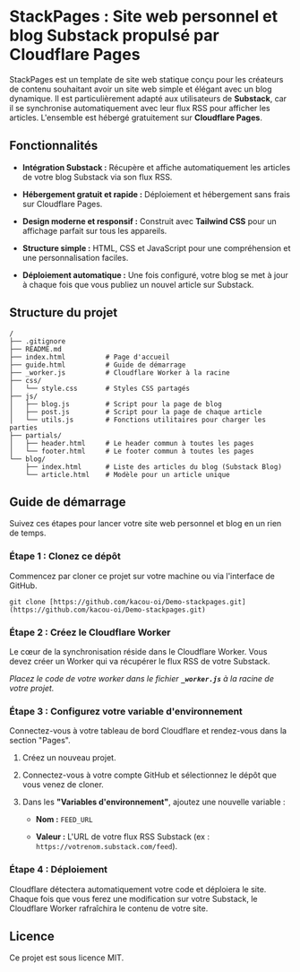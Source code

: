 # StackPages : Site web personnel et blog Substack propulsé par Cloudflare Pages

StackPages est un template de site web statique conçu pour les créateurs de contenu souhaitant avoir un site web simple et élégant avec un blog dynamique. Il est particulièrement adapté aux utilisateurs de **Substack**, car il se synchronise automatiquement avec leur flux RSS pour afficher les articles. L'ensemble est hébergé gratuitement sur **Cloudflare Pages**.

## Fonctionnalités

* **Intégration Substack :** Récupère et affiche automatiquement les articles de votre blog Substack via son flux RSS.

* **Hébergement gratuit et rapide :** Déploiement et hébergement sans frais sur Cloudflare Pages.

* **Design moderne et responsif :** Construit avec **Tailwind CSS** pour un affichage parfait sur tous les appareils.

* **Structure simple :** HTML, CSS et JavaScript pour une compréhension et une personnalisation faciles.

* **Déploiement automatique :** Une fois configuré, votre blog se met à jour à chaque fois que vous publiez un nouvel article sur Substack.

## Structure du projet

```
/
├── .gitignore
├── README.md
├── index.html          # Page d'accueil
├── guide.html          # Guide de démarrage
├── _worker.js          # Cloudflare Worker à la racine
├── css/
│   └── style.css       # Styles CSS partagés
├── js/
│   ├── blog.js         # Script pour la page de blog
│   ├── post.js         # Script pour la page de chaque article
│   └── utils.js        # Fonctions utilitaires pour charger les parties
├── partials/
│   ├── header.html     # Le header commun à toutes les pages
│   └── footer.html     # Le footer commun à toutes les pages
└── blog/
    ├── index.html      # Liste des articles du blog (Substack Blog)
    └── article.html    # Modèle pour un article unique
```

## Guide de démarrage

Suivez ces étapes pour lancer votre site web personnel et blog en un rien de temps.

### Étape 1 : Clonez ce dépôt

Commencez par cloner ce projet sur votre machine ou via l'interface de GitHub.

```
git clone [https://github.com/kacou-oi/Demo-stackpages.git](https://github.com/kacou-oi/Demo-stackpages.git)
```

### Étape 2 : Créez le Cloudflare Worker

Le cœur de la synchronisation réside dans le Cloudflare Worker. Vous devez créer un Worker qui va récupérer le flux RSS de votre Substack.

*Placez le code de votre worker dans le fichier **`_worker.js`** à la racine de votre projet.*

### Étape 3 : Configurez votre variable d'environnement

Connectez-vous à votre tableau de bord Cloudflare et rendez-vous dans la section "Pages".

1.  Créez un nouveau projet.

2.  Connectez-vous à votre compte GitHub et sélectionnez le dépôt que vous venez de cloner.

3.  Dans les **"Variables d'environnement"**, ajoutez une nouvelle variable :

    * **Nom :** `FEED_URL`

    * **Valeur :** L'URL de votre flux RSS Substack (ex : `https://votrenom.substack.com/feed`).

### Étape 4 : Déploiement

Cloudflare détectera automatiquement votre code et déploiera le site. Chaque fois que vous ferez une modification sur votre Substack, le Cloudflare Worker rafraîchira le contenu de votre site.

## Licence

Ce projet est sous licence MIT.
